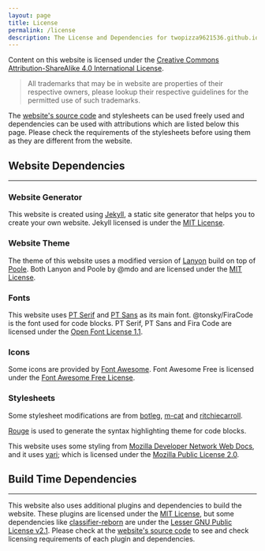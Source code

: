 ```yaml
---
layout: page
title: License
permalink: /license
description: The License and Dependencies for twopizza9621536.github.io.
---
```


Content on this website is licensed under the
[Creative Commons Attribution-ShareAlike 4.0 International License][1].

> All trademarks that may be in website are properties of their respective
> owners, please lookup their respective guidelines for the permitted use of
> such trademarks.

The [website's source code][2] and stylesheets can be used freely used and
dependencies can be used with attributions which are listed below this page.
Please check the requirements of the stylesheets before using them as they are
different from the website.

## Website Dependencies

---

### Website Generator

This website is created using [Jekyll][3], a static site generator that helps
you to create your own website. Jekyll licensed is under the [MIT License][4].

### Website Theme

The theme of this website uses a modified version of
[Lanyon](https://lanyon.getpoole.com/) build on top of
[Poole](https://getpoole.com/). Both Lanyon and Poole by @mdo and are licensed
under the [MIT License][4].

### Fonts

This website uses [PT Serif](https://fonts.google.com/specimen/PT+Serif) and
[PT Sans](https://fonts.google.com/specimen/PT+Sans) as its main font.
@tonsky/FiraCode is the font used for code blocks. PT Serif, PT Sans and Fira
Code are licensed under the [Open Font License 1.1][5].

### Icons

Some icons are provided by [Font Awesome](https://fontawesome.com). Font
Awesome Free is licensed under the [Font Awesome Free License][6].

### Stylesheets

Some stylesheet modifications are from
[botleg](https://botleg.com/stories/line-numbers-in-jekyll-code-blocks/),
[m-cat](https://www.bytedude.com/jekyll-syntax-highlighting-and-line-numbers)
and [ritchiecarroll][7].

[Rouge](https://github.com/rouge-ruby/rouge) is used to generate the syntax
highlighting theme for code blocks.

This website uses some styling from [Mozilla Developer Network Web Docs][8], and
it uses [yari](https://github.com/mdn/yari); which is licensed under the
[Mozilla Public License 2.0][9].

## Build Time Dependencies

---

This website also uses additional plugins and dependencies to build the website.
These plugins are licensed under the [MIT License][4], but some dependencies
like [classifier-reborn][10] are under the [Lesser GNU Public License v2.1][11].
Please check at the [website's source code][2] to see and check licensing
requirements of each plugin and dependencies.

[1]: https://creativecommons.org/licenses/by-sa/4.0/
[2]: https://github.com/TwoPizza9621536/twopizza9621536.github.io
[3]: https://jekyllrb.com
[4]: https://mit-license.org
[5]: https://scripts.sil.org/cms/scripts/page.php?item_id=OFL_web
[6]: https://fontawesome.com/license/free
[7]: https://gist.github.com/ritchiecarroll/132715b38c071cbd01b1d3a0da60822a
[8]: https://developer.mozilla.org
[9]: http://mozilla.org/MPL/2.0/
[10]: https://github.com/jekyll/classifier-reborn
[11]: https://www.gnu.org/licenses/old-licenses/lgpl-2.1
